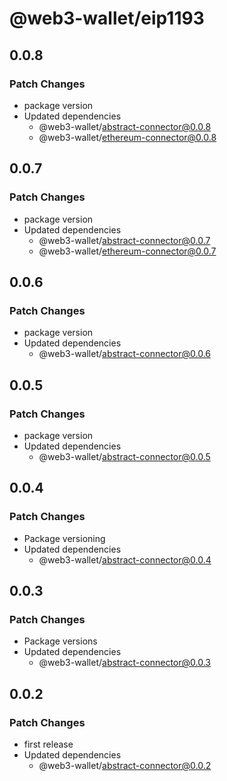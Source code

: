 # @web3-wallet/eip1193

## 0.0.8

### Patch Changes

- package version
- Updated dependencies
  - @web3-wallet/abstract-connector@0.0.8
  - @web3-wallet/ethereum-connector@0.0.8

## 0.0.7

### Patch Changes

- package version
- Updated dependencies
  - @web3-wallet/abstract-connector@0.0.7
  - @web3-wallet/ethereum-connector@0.0.7

## 0.0.6

### Patch Changes

- package version
- Updated dependencies
  - @web3-wallet/abstract-connector@0.0.6

## 0.0.5

### Patch Changes

- package version
- Updated dependencies
  - @web3-wallet/abstract-connector@0.0.5

## 0.0.4

### Patch Changes

- Package versioning
- Updated dependencies
  - @web3-wallet/abstract-connector@0.0.4

## 0.0.3

### Patch Changes

- Package versions
- Updated dependencies
  - @web3-wallet/abstract-connector@0.0.3

## 0.0.2

### Patch Changes

- first release
- Updated dependencies
  - @web3-wallet/abstract-connector@0.0.2
